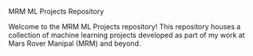 MRM ML Projects Repository

Welcome to the MRM ML Projects repository! This repository houses a collection of machine learning projects developed as part of my work at Mars Rover Manipal (MRM) and beyond.
